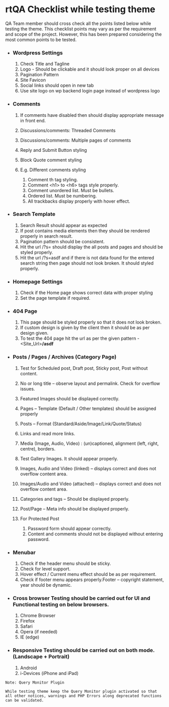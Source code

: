 # rtQA Checklist while testing theme

QA Team member should cross check all the points listed below while testing the theme. This checklist points may vary as per the requirement and scope of the project. However, this has been prepared considering the most common points to be tested.

* ### **Wordpress Settings**

  1. Check Title and Tagline
  2. Logo - Should be clickable and it should look proper on all devices
  3. Pagination Pattern
  4. Site Favicon
  5. Social links should open in new tab
  6. Use site logo on wp backend login page instead of wordpress logo
* ### **Comments**

  1. If comments have disabled then should display appropriate message in front end.
  2. Discussions/comments: Threaded Comments
  3. Discussions/comments: Multiple pages of comments
  4. Reply and Submit Button styling
  5. Block Quote comment styling
  6. E.g. Different comments styling

     1. Comment th tag styling.
     2. Comment &lt;h1&gt; to &lt;h6&gt; tags style properly.
     3. Comment unordered list. Must be bullets.
     4. Ordered list. Must be numbering.
     5. All trackbacks display properly with hover effect.
* ### **Search Template**

  1. Search Result should appear as expected
  2. If post contains media elements then they should be rendered properly in search result.
  3. Pagination pattern should be consistent.
  4. Hit the url /?s= should display the all posts and pages and should be styled properly.
  5. Hit the url /?s=asdf and if there is not data found for the entered search string then page should not look broken. It should styled properly.
* ### **Homepage Settings**

  1. Check if the Home page shows correct data with proper styling
  2. Set the page template if required.
* ### **404 Page**

  1. This page should be styled properly so that it does not look broken.
  2. If custom design is given by the client then it should be as per design given.
  3. To test the 404 page hit the url as per the given pattern - &lt;Site\_Url&gt;**/asdf**
* ### **Posts / Pages / Archives \(Category Page\)**

  1. Test for Scheduled post, Draft post, Sticky post, Post without content.
  2. No or long title – observe layout and permalink. Check for overflow issues.
  3. Featured Images should be displayed correctly.
  4. Pages – Template \(Default / Other templates\) should be assigned properly
  5. Posts – Format \(Standard/Aside/Image/Link/Quote/Status\)
  6. Links and read more links.
  7. Media \(Image, Audio, Video\) : \(un\)captioned, alignment \(left, right, centre\), borders.
  8. Test Gallery Images. It should appear properly.
  9. Images, Audio and Video \(linked\) – displays correct and does not overflow content area.
  10. Images/Audio and Video \(attached\) – displays correct and does not overflow content area.
  11. Categories and tags – Should be displayed properly.
  12. Post/Page – Meta info should be displayed properly.
  13. For Protected Post

      1. Password form should appear correctly.
      2. Content and comments should not be displayed without entering password.
* ### **Menubar**

  1. Check if the header menu should be sticky.
  2. Check for level support.
  3. Hover effect / Current menu effect should be as per requirement.
  4. Check if footer menu appears properly.Footer – copyright statement, year should be dynamic.
* ### **Cross browser Testing should be carried out for UI and Functional testing on below browsers.**

  1. Chrome Browser
  2. Firefox
  3. Safari
  4. Opera \(if needed\)
  5. IE \(edge\)
* ### **Responsive Testing should be carried out on both mode. \(Landscape + Portrait\)**

  1. Android
  2. i-Devices \(iPhone and iPad\)

`Note: Query Monitor Plugin`

`While testing theme keep the Query Monitor plugin activated so that all other notices, warnings and PHP Errors along deprecated functions can be validated.`

